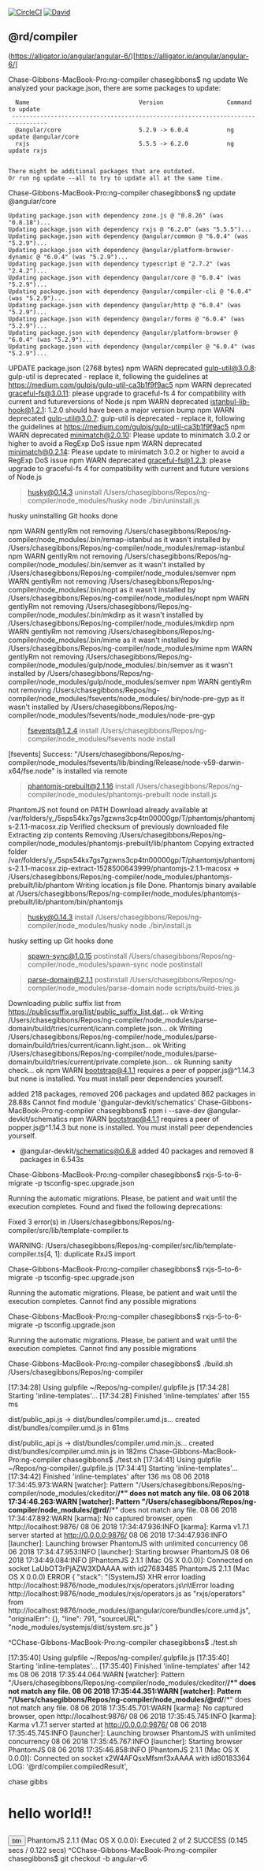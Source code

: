 [![CircleCI](https://circleci.com/gh/RentDynamics/ng-compiler.svg?style=shield)](https://circleci.com/gh/rentdynamics/ng-compiler)
[![David](https://img.shields.io/david/rentdynamics/ng-compiler.svg)](https://github.com/rentdynamics/ng-compiler)

## @rd/compiler

(https://alligator.io/angular/angular-6/)[https://alligator.io/angular/angular-6/]

Chase-Gibbons-MacBook-Pro:ng-compiler chasegibbons$ ng update
    We analyzed your package.json, there are some packages to update:

      Name                               Version                  Command to update
     --------------------------------------------------------------------------------
      @angular/core                      5.2.9 -> 6.0.4           ng update @angular/core
      rxjs                               5.5.5 -> 6.2.0           ng update rxjs


    There might be additional packages that are outdated.
    Or run ng update --all to try to update all at the same time.

Chase-Gibbons-MacBook-Pro:ng-compiler chasegibbons$ ng update @angular/core

    Updating package.json with dependency zone.js @ "0.8.26" (was "0.8.18")...
    Updating package.json with dependency rxjs @ "6.2.0" (was "5.5.5")...
    Updating package.json with dependency @angular/common @ "6.0.4" (was "5.2.9")...
    Updating package.json with dependency @angular/platform-browser-dynamic @ "6.0.4" (was "5.2.9")...
    Updating package.json with dependency typescript @ "2.7.2" (was "2.4.2")...
    Updating package.json with dependency @angular/core @ "6.0.4" (was "5.2.9")...
    Updating package.json with dependency @angular/compiler-cli @ "6.0.4" (was "5.2.9")...
    Updating package.json with dependency @angular/http @ "6.0.4" (was "5.2.9")...
    Updating package.json with dependency @angular/forms @ "6.0.4" (was "5.2.9")...
    Updating package.json with dependency @angular/platform-browser @ "6.0.4" (was "5.2.9")...
    Updating package.json with dependency @angular/compiler @ "6.0.4" (was "5.2.9")...
UPDATE package.json (2768 bytes)
npm WARN deprecated gulp-util@3.0.8: gulp-util is deprecated - replace it, following the guidelines at https://medium.com/gulpjs/gulp-util-ca3b1f9f9ac5
npm WARN deprecated graceful-fs@3.0.11: please upgrade to graceful-fs 4 for compatibility with current and futureversions of Node.js
npm WARN deprecated istanbul-lib-hook@1.2.1: 1.2.0 should have been a major version bump
npm WARN deprecated gulp-util@3.0.7: gulp-util is deprecated - replace it, following the guidelines at https://medium.com/gulpjs/gulp-util-ca3b1f9f9ac5
npm WARN deprecated minimatch@2.0.10: Please update to minimatch 3.0.2 or higher to avoid a RegExp DoS issue
npm WARN deprecated minimatch@0.2.14: Please update to minimatch 3.0.2 or higher to avoid a RegExp DoS issue
npm WARN deprecated graceful-fs@1.2.3: please upgrade to graceful-fs 4 for compatibility with current and future versions of Node.js

> husky@0.14.3 uninstall /Users/chasegibbons/Repos/ng-compiler/node_modules/husky
> node ./bin/uninstall.js

husky
uninstalling Git hooks
done

npm WARN gentlyRm not removing /Users/chasegibbons/Repos/ng-compiler/node_modules/.bin/remap-istanbul as it wasn't installed by /Users/chasegibbons/Repos/ng-compiler/node_modules/remap-istanbul
npm WARN gentlyRm not removing /Users/chasegibbons/Repos/ng-compiler/node_modules/.bin/semver as it wasn't installed by /Users/chasegibbons/Repos/ng-compiler/node_modules/semver
npm WARN gentlyRm not removing /Users/chasegibbons/Repos/ng-compiler/node_modules/.bin/nopt as it wasn't installed by /Users/chasegibbons/Repos/ng-compiler/node_modules/nopt
npm WARN gentlyRm not removing /Users/chasegibbons/Repos/ng-compiler/node_modules/.bin/mkdirp as it wasn't installed by /Users/chasegibbons/Repos/ng-compiler/node_modules/mkdirp
npm WARN gentlyRm not removing /Users/chasegibbons/Repos/ng-compiler/node_modules/.bin/mime as it wasn't installed by /Users/chasegibbons/Repos/ng-compiler/node_modules/mime
npm WARN gentlyRm not removing /Users/chasegibbons/Repos/ng-compiler/node_modules/gulp/node_modules/.bin/semver as it wasn't installed by /Users/chasegibbons/Repos/ng-compiler/node_modules/gulp/node_modules/semver
npm WARN gentlyRm not removing /Users/chasegibbons/Repos/ng-compiler/node_modules/fsevents/node_modules/.bin/node-pre-gyp as it wasn't installed by /Users/chasegibbons/Repos/ng-compiler/node_modules/fsevents/node_modules/node-pre-gyp

> fsevents@1.2.4 install /Users/chasegibbons/Repos/ng-compiler/node_modules/fsevents
> node install

[fsevents] Success: "/Users/chasegibbons/Repos/ng-compiler/node_modules/fsevents/lib/binding/Release/node-v59-darwin-x64/fse.node" is installed via remote

> phantomjs-prebuilt@2.1.16 install /Users/chasegibbons/Repos/ng-compiler/node_modules/phantomjs-prebuilt
> node install.js

PhantomJS not found on PATH
Download already available at /var/folders/y_/5sps54kx7gs7gzwns3cp4tn00000gp/T/phantomjs/phantomjs-2.1.1-macosx.zip
Verified checksum of previously downloaded file
Extracting zip contents
Removing /Users/chasegibbons/Repos/ng-compiler/node_modules/phantomjs-prebuilt/lib/phantom
Copying extracted folder /var/folders/y_/5sps54kx7gs7gzwns3cp4tn00000gp/T/phantomjs/phantomjs-2.1.1-macosx.zip-extract-1528500643999/phantomjs-2.1.1-macosx -> /Users/chasegibbons/Repos/ng-compiler/node_modules/phantomjs-prebuilt/lib/phantom
Writing location.js file
Done. Phantomjs binary available at /Users/chasegibbons/Repos/ng-compiler/node_modules/phantomjs-prebuilt/lib/phantom/bin/phantomjs

> husky@0.14.3 install /Users/chasegibbons/Repos/ng-compiler/node_modules/husky
> node ./bin/install.js

husky
setting up Git hooks
done


> spawn-sync@1.0.15 postinstall /Users/chasegibbons/Repos/ng-compiler/node_modules/spawn-sync
> node postinstall


> parse-domain@2.1.1 postinstall /Users/chasegibbons/Repos/ng-compiler/node_modules/parse-domain
> node scripts/build-tries.js

Downloading public suffix list from https://publicsuffix.org/list/public_suffix_list.dat... ok
Writing /Users/chasegibbons/Repos/ng-compiler/node_modules/parse-domain/build/tries/current/icann.complete.json... ok
Writing /Users/chasegibbons/Repos/ng-compiler/node_modules/parse-domain/build/tries/current/icann.light.json... ok
Writing /Users/chasegibbons/Repos/ng-compiler/node_modules/parse-domain/build/tries/current/private.complete.json... ok
Running sanity check... ok
npm WARN bootstrap@4.1.1 requires a peer of popper.js@^1.14.3 but none is installed. You must install peer dependencies yourself.

added 218 packages, removed 206 packages and updated 862 packages in 28.88s
Cannot find module '@angular-devkit/schematics'
Chase-Gibbons-MacBook-Pro:ng-compiler chasegibbons$ npm i --save-dev @angular-devkit/schematics
npm WARN bootstrap@4.1.1 requires a peer of popper.js@^1.14.3 but none is installed. You must install peer dependencies yourself.

+ @angular-devkit/schematics@0.6.8
added 40 packages and removed 8 packages in 6.543s

Chase-Gibbons-MacBook-Pro:ng-compiler chasegibbons$ rxjs-5-to-6-migrate -p tsconfig-spec.upgrade.json

Running the automatic migrations. Please, be patient and wait until the execution completes.
Found and fixed the following deprecations:

Fixed 3 error(s) in /Users/chasegibbons/Repos/ng-compiler/src/lib/template-compiler.ts

WARNING: /Users/chasegibbons/Repos/ng-compiler/src/lib/template-compiler.ts[4, 1]: duplicate RxJS import

Chase-Gibbons-MacBook-Pro:ng-compiler chasegibbons$ rxjs-5-to-6-migrate -p tsconfig-spec.upgrade.json


Running the automatic migrations. Please, be patient and wait until the execution completes.
Cannot find any possible migrations

Chase-Gibbons-MacBook-Pro:ng-compiler chasegibbons$ rxjs-5-to-6-migrate -p tsconfig.upgrade.json


Running the automatic migrations. Please, be patient and wait until the execution completes.
Cannot find any possible migrations

Chase-Gibbons-MacBook-Pro:ng-compiler chasegibbons$ ./build.sh
/Users/chasegibbons/Repos/ng-compiler


[17:34:28] Using gulpfile ~/Repos/ng-compiler/.gulpfile.js
[17:34:28] Starting 'inline-templates'...
[17:34:28] Finished 'inline-templates' after 155 ms

dist/public_api.js → dist/bundles/compiler.umd.js...
created dist/bundles/compiler.umd.js in 61ms

dist/public_api.js → dist/bundles/compiler.umd.min.js...
created dist/bundles/compiler.umd.min.js in 182ms
Chase-Gibbons-MacBook-Pro:ng-compiler chasegibbons$ ./test.sh
[17:34:41] Using gulpfile ~/Repos/ng-compiler/.gulpfile.js
[17:34:41] Starting 'inline-templates'...
[17:34:42] Finished 'inline-templates' after 136 ms
08 06 2018 17:34:45.973:WARN [watcher]: Pattern "/Users/chasegibbons/Repos/ng-compiler/node_modules/ckeditor/**/*" does not match any file.
08 06 2018 17:34:46.263:WARN [watcher]: Pattern "/Users/chasegibbons/Repos/ng-compiler/node_modules/@rd/**/*" does not match any file.
08 06 2018 17:34:47.892:WARN [karma]: No captured browser, open http://localhost:9876/
08 06 2018 17:34:47.936:INFO [karma]: Karma v1.7.1 server started at http://0.0.0.0:9876/
08 06 2018 17:34:47.936:INFO [launcher]: Launching browser PhantomJS with unlimited concurrency
08 06 2018 17:34:47.953:INFO [launcher]: Starting browser PhantomJS
08 06 2018 17:34:49.084:INFO [PhantomJS 2.1.1 (Mac OS X 0.0.0)]: Connected on socket LaUbOT3rPjAZW3XDAAAA with id27683485
PhantomJS 2.1.1 (Mac OS X 0.0.0) ERROR
  {
    "stack": "(SystemJS) XHR error loading http://localhost:9876/node_modules/rxjs/operators.js\n\tError loading http://localhost:9876/node_modules/rxjs/operators.js as \"rxjs/operators\" from http://localhost:9876/node_modules/@angular/core/bundles/core.umd.js",
    "originalErr": {},
    "line": 791,
    "sourceURL": "node_modules/systemjs/dist/system.src.js"
  }



^CChase-Gibbons-MacBook-Pro:ng-compiler chasegibbons$ ./test.sh


[17:35:40] Using gulpfile ~/Repos/ng-compiler/.gulpfile.js
[17:35:40] Starting 'inline-templates'...
[17:35:40] Finished 'inline-templates' after 142 ms
08 06 2018 17:35:44.064:WARN [watcher]: Pattern "/Users/chasegibbons/Repos/ng-compiler/node_modules/ckeditor/**/*" does not match any file.
08 06 2018 17:35:44.351:WARN [watcher]: Pattern "/Users/chasegibbons/Repos/ng-compiler/node_modules/@rd/**/*" does not match any file.
08 06 2018 17:35:45.701:WARN [karma]: No captured browser, open http://localhost:9876/
08 06 2018 17:35:45.745:INFO [karma]: Karma v1.7.1 server started at http://0.0.0.0:9876/
08 06 2018 17:35:45.745:INFO [launcher]: Launching browser PhantomJS with unlimited concurrency
08 06 2018 17:35:45.767:INFO [launcher]: Starting browser PhantomJS
08 06 2018 17:35:46.858:INFO [PhantomJS 2.1.1 (Mac OS X 0.0.0)]: Connected on socket x2W4AFQsxMfsmf3xAAAA with id60183364
LOG: '@rd/compiler.compiledResult', <dynamic-component><div id="name"><!--bindings={
  "ng-reflect-ng-if": "chase"
}--><span>chase</span><!--bindings={
  "ng-reflect-ng-if": "gibbs"
}--><span>&nbsp;gibbs</span></div><h1> hello world!!
</h1><button class="btn btn-default">btn</button></dynamic-component>
PhantomJS 2.1.1 (Mac OS X 0.0.0): Executed 2 of 2 SUCCESS (0.145 secs / 0.122 secs)
^CChase-Gibbons-MacBook-Pro:ng-compiler chasegibbons$ git checkout -b angular-v6